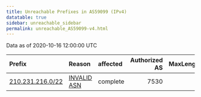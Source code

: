 ```yaml
---
title: Unreachable Prefixes in AS59099 (IPv4)
datatable: true
sidebar: unreachable_sidebar
permalink: unreachable_AS59099-v4.html
---
```


Data as of 2020-10-16 12:00:00 UTC


<div class="datatable-begin"></div>

| Prefix                                                     | Reason                                                                                                  | affected   |   Authorized AS |   MaxLength | Anchor                                       |   unreachable /24s |
|:-----------------------------------------------------------|:--------------------------------------------------------------------------------------------------------|:-----------|----------------:|------------:|:---------------------------------------------|-------------------:|
| [210.231.216.0/22](https://stat.ripe.net/210.231.216.0/22) | [INVALID ASN](https://rpki-validator.ripe.net/announcement-preview?asn=AS59099&prefix=210.231.216.0/22) | complete   |            7530 |           0 | [APNIC](unreachable_APNIC_RPKI_Root-v4.html) |                  4 |

<div class="datatable-end"></div>